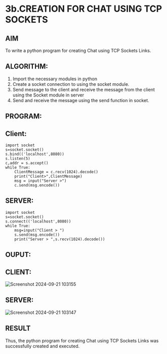 # 3b.CREATION FOR CHAT USING TCP SOCKETS
## AIM
To write a python program for creating Chat using TCP Sockets Links.
## ALGORITHM:
1. Import the necessary modules in python
2. Create a socket connection to using the socket module.
3. Send message to the client and receive the message from the client using the Socket module in
 server
4. Send and receive the message using the send function in socket.
## PROGRAM:
## Client:
```
import socket
s=socket.socket()
s.bind(('localhost',8080))
s.listen(5)
c,addr = s.accept()
while True:
    ClientMessage = c.recv(1024).decode()
    print("Client>",ClientMessage)
    msg = input("Server >")
    c.send(msg.encode())
```
## SERVER:
```
import socket
s=socket.socket()
s.connect(('localhost',8080))
while True:
    msg=input("Client > ")
    s.send(msg.encode())
    print("Server > ",s.recv(1024).decode())
```
## OUPUT:
## CLIENT:
![Screenshot 2024-09-21 103155](https://github.com/user-attachments/assets/573adde9-a437-4706-b20e-9af3568891b1)

## SERVER:
![Screenshot 2024-09-21 103147](https://github.com/user-attachments/assets/3cfd812b-1851-4c32-98e8-bd74316a3d5a)

## RESULT
Thus, the python program for creating Chat using TCP Sockets Links was successfully 
created and executed.
